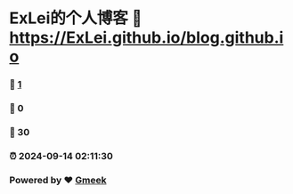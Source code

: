 # ExLei的个人博客 :link: https://ExLei.github.io/blog.github.io 
### :page_facing_up: [1](https://ExLei.github.io/blog.github.io/tag.html) 
### :speech_balloon: 0 
### :hibiscus: 30 
### :alarm_clock: 2024-09-14 02:11:30 
### Powered by :heart: [Gmeek](https://github.com/Meekdai/Gmeek)

